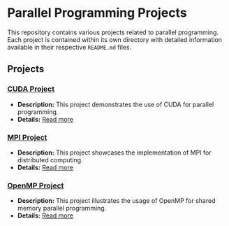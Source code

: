 # Parallel Programming Projects

This repository contains various projects related to parallel programming. Each project is contained within its own directory with detailed information available in their respective `README.md` files.

## Projects

### [CUDA Project](CUDA_Project/README.md)
- **Description:** This project demonstrates the use of CUDA for parallel programming.
- **Details:** [Read more](CUDA_Project/README.md)

### [MPI Project](MPI_Project/README.md)
- **Description:** This project showcases the implementation of MPI for distributed computing.
- **Details:** [Read more](MPI_Project/README.md)

### [OpenMP Project](OpenMP_Project/README.md)
- **Description:** This project illustrates the usage of OpenMP for shared memory parallel programming.
- **Details:** [Read more](OpenMP_Project/README.md)
